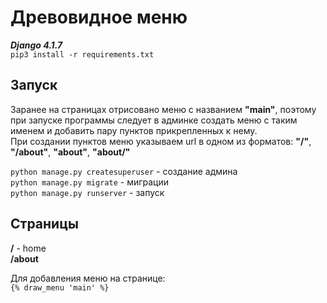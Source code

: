 # Древовидное меню  
***Django 4.1.7***  
```pip3 install -r requirements.txt```  
    
## Запуск  
Заранее на страницах отрисовано меню с названием **"main"**, поэтому при запуске программы следует в админке создать меню с таким именем и добавить пару пунктов прикрепленных к нему.  
При создании пунктов меню указываем url в одном из форматов: **"/"**, **"/about"**, **"about"**, **"about/"**  
    
```python manage.py createsuperuser``` - создание админа    
```python manage.py migrate``` - миграции  
```python manage.py runserver``` - запуск   
   
## Страницы  
**/** - home  
**/about**  
  
Для добавления меню на странице:  
```{% draw_menu 'main' %}```  
